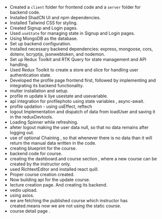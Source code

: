 - Created a `client` folder for frontend code and a `server` folder for backend code.
- Installed ShadCN UI and npm dependencies.
- Installed Tailwind CSS for styling.
- Created Signup and Login pages.
- Used `useState` for managing state in Signup and Login pages.  
- Using MongoDB as the database.
- Set up backend configuration.
- Installed necessary backend dependencies: express, mongoose, cors, dotenv, bcryptjs, jsonwebtoken, and nodemon.
- Set up Redux Toolkit and RTK Query for state management and API handling.
- Used Redux Toolkit to create a store and slice for handling user authentication state.
- Developed the profile page frontend first, followed by implementing and integrating its backend functionality.
- multer installation and setup.
- profile m update k liye usestate and usevariable.
- api integration for profilephoto using state variables , async-await.
- profile updation - using usEffect, reftech
- logout Implementation and dispatch of data from loadUser and saving it in the reduxDevtools.
- Loading Spinner while refreshing.
- afeter logout making the user data null, so that no data remains after logging out.
- use of optional Chaining , so that whenever there is no data than it will return the manual data written in the code.
- creating blueprint for the course.
- backend code for course.
- creating the dashboard.and course section , where a new course can be created by the instructor only.
- used RichtextEditor and installed react quill.
- Proper course creation created.
- Now building api for the update course.
- lecture creation page. And creating its backend.
- vedio upload.
- using axios.
- we are fetching the published course which instructor has created.means now we are not using the static course.
- course detail page .
